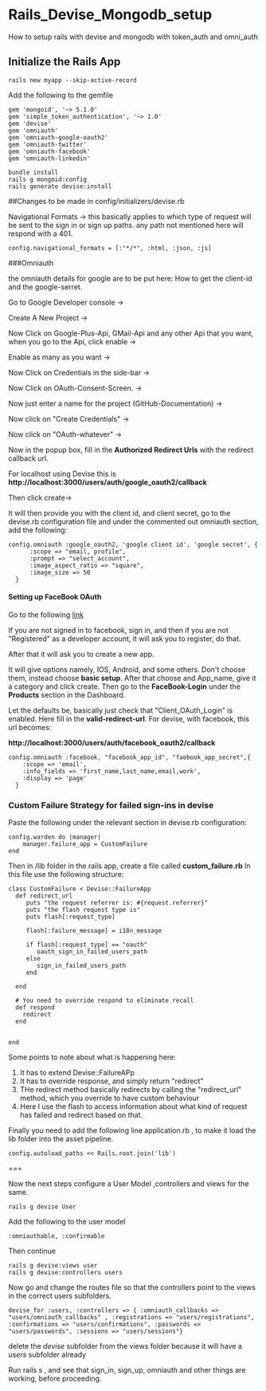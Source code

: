 # Rails_Devise_Mongodb_setup
How to setup rails with devise and mongodb with token_auth and omni_auth

## Initialize the Rails App

```
rails new myapp --skip-active-record
```
Add the following to the gemfile

```
gem 'mongoid', '~> 5.1.0'
gem 'simple_token_authentication', '~> 1.0'
gem 'devise'
gem 'omniauth'
gem 'omniauth-google-oauth2'
gem 'omniauth-twitter'
gem 'omniauth-facebook'
gem 'omniauth-linkedin'
```

```
bundle install
rails g mongoid:config
rails generate devise:install
```

##Changes to be made in config/initializers/devise.rb

Navigational Formats -> this basically applies to which type of request will be sent to the sign in or sign up paths.
any path not mentioned here will respond with a 401.

```
config.navigational_formats = [:"*/*", :html, :json, :js]
```

###Omniauth


the omniauth details for google are to be put here:
How to get the client-id and the google-serret.

Go to Google Developer console ->

Create A New Project ->

Now Click on Google-Plus-Api, GMail-Api and any other Api that you want, when you go to the Api, click enable ->

Enable as many as you want ->

Now Click on Credentials in the side-bar ->

Now Click on OAuth-Consent-Screen. ->

Now just enter a name for the project (GitHub-Documentation) ->

Now click on "Create Credentials" ->

Now click on "OAuth-whatever" ->

Now in the popup box, fill in the __Authorized Redirect Urls__ with the redirect callback url.

For localhost using Devise this is __http://localhost:3000/users/auth/google_oauth2/callback__

Then click create->

It will then provide you with the client id, and client secret, go to the devise.rb configuration file and under the commented out omniauth section, add the following:


```
config.omniauth :google_oauth2, 'google client id', 'google secret', {
      :scope => "email, profile",
      :prompt => "select_account",
      :image_aspect_ratio => "square",
      :image_size => 50
  }
```

#### Setting up FaceBook OAuth

Go to the following [link](http://developers.facebook.com/apps)

If you are not signed in to facebook, sign in, and then if you are not "Registered" as a developer account, it will ask you to register, do that.

After that it will ask you to create a new app.

It will give options namely, IOS, Android, and some others.
Don't choose them, instead choose __basic setup__.
After that choose and App_name, give it a category and click create. 
Then go to the __FaceBook-Login__ under the __Products__ section in the Dashboard.

Let the defaults be, basically just check that "Client_OAuth_Login" is enabled.
Here fill in the __valid-redirect-url__.
For devise, with facebook, this url becomes:

__http://localhost:3000/users/auth/facebook_oauth2/callback__

```
config.omniauth :facebook, "facebook_app_id", "faebook_app_secret",{
    :scope => 'email',
    :info_fields => 'first_name,last_name,email,work',
    :display => 'page'
  }
```




### Custom Failure Strategy for failed sign-ins in devise

Paste the following under the relevant section in devise.rb configuration:

```
config.warden do |manager|
    manager.failure_app = CustomFailure
end
```

Then in /lib folder in the rails app, create a file called __custom_failure.rb__
In this file use the following structure:

```
class CustomFailure < Devise::FailureApp
  def redirect_url
  	 puts "the request referrer is: #{request.referrer}"
  	 puts "the flash request type is"
  	 puts flash[:request_type]
	 
     flash[:failure_message] = i18n_message
  	 
     if flash[:request_type] == "oauth"
  		oauth_sign_in_failed_users_path 	
     else
  	 	sign_in_failed_users_path
     end
     
  end

  # You need to override respond to eliminate recall
  def respond
    redirect
  end


end
```

Some points to note about what is happening here:
1. It has to extend Devise::FailureAPp
2. It has to override response, and simply return "redirect"
3. THe redirect method basically redirects by calling the "redirect_url" method, which you override to have custom behaviour
4. Here I use the flash to access information about what kind of request has failed and redirect based on that.

Finally you need to add the following line application.rb , to make it load the lib folder into the asset pipeline.

```
config.autoload_paths << Rails.root.join('lib')
```

===

Now the next steps configure a User Model ,controllers and views for the same.

```
rails g devise User
```


Add the following to the user model

```
:omniauthable, :confirmable
```


Then continue

```
rails g devise:views user
rails g devise:controllers users
```

Now go and change the routes file so that the controllers point to the views in the correct users subfolders.

```
devise_for :users, :controllers => { :omniauth_callbacks => "users/omniauth_callbacks" , :registrations => "users/registrations", :confirmations => "users/confirmations", :passwords => "users/passwords", :sessions => "users/sessions"}
```

delete the _devise_ subfolder from the views folder because it will have a _users_ subfolder already 

Run rails s , and see that sign_in, sign_up, omniauth and other things are working, before proceeding.
